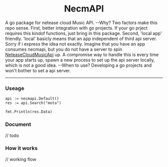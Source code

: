 <h1 align="center">NecmAPI</h1>

A go package for netease cloud Music API. --Why? Two factors make this repo sense. First, better integration with go projects. If your go prject requires this kindof functions, just bring in this package. Second, 'local app' friendly. 'local' basicly means that an app independent of third api server. Sorry if i express the idea not exactly. Imagine that you have an app consumes necmapi, but you do not have a server to spin [NeteaseCloudMusicApi](https://github.com/Binaryify/NeteaseCloudMusicApi) up. A compromise way to handle this is every time your app starts up, spawn a new process to set up the api server locally, which is not a good idea. --When to use? Developing a go projects and won't bother to set a api server.

---

### Useage
```
api := necmapi.Default()
res := api.Search("mota")

fmt.Println(res.Data)
```

### Document
// todo


### How it works
// working flow


